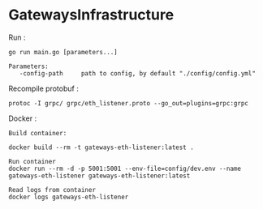 # GatewaysInfrastructure

Run :

    go run main.go [parameters...] 
    
    Parameters:
       -config-path     path to config, by default "./config/config.yml"
       
Recompile protobuf :
    
    protoc -I grpc/ grpc/eth_listener.proto --go_out=plugins=grpc:grpc

Docker :
    
    Build container:
    
    docker build --rm -t gateways-eth-listener:latest .
    
    Run container
    docker run --rm -d -p 5001:5001 --env-file=config/dev.env --name gateways-eth-listener gateways-eth-listener:latest
    
    Read logs from container
    docker logs gateways-eth-listener